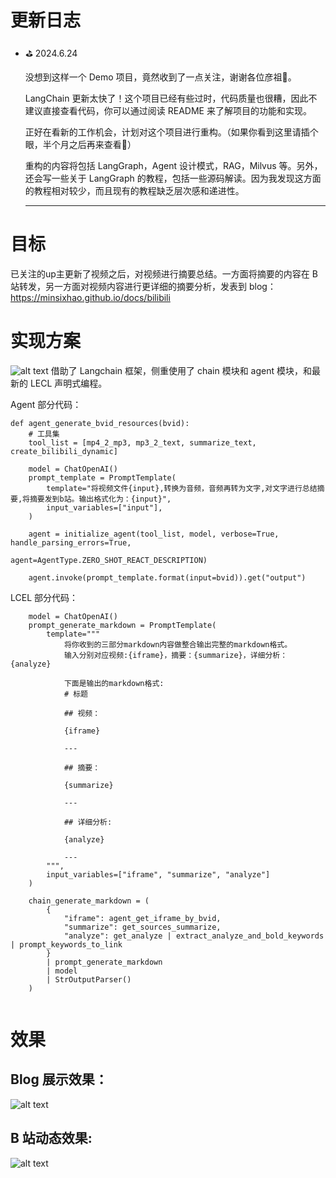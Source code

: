 # 更新日志

- ⛳️  2024.6.24

  没想到这样一个 Demo 项目，竟然收到了一点关注，谢谢各位彦祖🤵。

  LangChain 更新太快了！这个项目已经有些过时，代码质量也很糟，因此不建议直接查看代码，你可以通过阅读 README 来了解项目的功能和实现。

  正好在看新的工作机会，计划对这个项目进行重构。（如果你看到这里请插个眼，半个月之后再来查看👋）

  重构的内容将包括 LangGraph，Agent 设计模式，RAG，Milvus 等。另外，还会写一些关于 LangGraph 的教程，包括一些源码解读。因为我发现这方面的教程相对较少，而且现有的教程缺乏层次感和递进性。

  

  ---

  

# 目标

已关注的up主更新了视频之后，对视频进行摘要总结。一方面将摘要的内容在 B 站转发，另一方面对视频内容进行更详细的摘要分析，发表到 blog：https://minsixhao.github.io/docs/bilibili

# 实现方案
![alt text](结构图.png)
借助了 Langchain 框架，侧重使用了 chain 模块和 agent 模块，和最新的 LECL 声明式编程。

Agent 部分代码：
```
def agent_generate_bvid_resources(bvid):
    # 工具集
    tool_list = [mp4_2_mp3, mp3_2_text, summarize_text, create_bilibili_dynamic]

    model = ChatOpenAI()
    prompt_template = PromptTemplate(
        template="将视频文件{input},转换为音频，音频再转为文字,对文字进行总结摘要,将摘要发到b站。输出格式化为：{input}",
        input_variables=["input"],
    )

    agent = initialize_agent(tool_list, model, verbose=True, handle_parsing_errors=True,
                             agent=AgentType.ZERO_SHOT_REACT_DESCRIPTION)

    agent.invoke(prompt_template.format(input=bvid)).get("output")
```

LCEL 部分代码：
```
    model = ChatOpenAI()
    prompt_generate_markdown = PromptTemplate(
        template="""
            将你收到的三部分markdown内容做整合输出完整的markdown格式。
            输入分别对应视频:{iframe}，摘要：{summarize}，详细分析：{analyze}
            
            下面是输出的markdown格式:
            # 标题
            
            ## 视频：
            
            {iframe}
            
            ---
            
            ## 摘要：
            
            {summarize}
            
            ---
            
            ## 详细分析:
            
            {analyze}
            
            ---
        """,
        input_variables=["iframe", "summarize", "analyze"]
    )

    chain_generate_markdown = (
        {
            "iframe": agent_get_iframe_by_bvid,
            "summarize": get_sources_summarize,
            "analyze": get_analyze | extract_analyze_and_bold_keywords | prompt_keywords_to_link
        }
        | prompt_generate_markdown
        | model
        | StrOutputParser()
    )
    

```


# 效果
## Blog 展示效果：
![alt text](YZy1Ox52bl.jpg)


## B 站动态效果:
![alt text](image.png)
